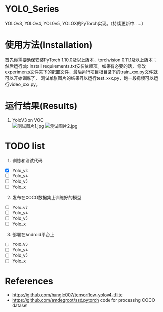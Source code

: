 # YOLO_Series
YOLOv3, YOLOv4, YOLOv5, YOLOX的PyTorch实现。（持续更新中......）

# 使用方法(Installation)
首先你需要确保安装PyTorch 1.10.0及以上版本，torchvision 0.11.1及以上版本；
然后运行pip install requirements.txt安装依赖项。如果有必要的话，
修改experiments文件夹下的配置文件，最后运行项目根目录下的train_xxx.py文件就可以开始训练了，
测试单张图片的结果可以运行test_xxx.py，跑一段视频可以运行video_xxx.py。

# 运行结果(Results)
1. YoloV3 on VOC<br>
![测试图片1.jpg](https://github.com/calmisential/YOLO_Series/blob/main/assets/yolov3_voc_sample1.jpg?raw=True)
![测试图片2.jpg](https://github.com/calmisential/YOLO_Series/blob/main/assets/yolov3_voc_sample2.jpg?raw=true)
# TODO list
1. 训练和测试代码
- [x] Yolo_v3
- [ ] Yolo_v4
- [ ] Yolo_v5
- [ ] Yolo_x
2. 发布在COCO数据集上训练好的模型
- [ ] Yolo_v3
- [ ] Yolo_v4
- [ ] Yolo_v5
- [ ] Yolo_x
3. 部署在Android平台上
- [ ] Yolo_v3
- [ ] Yolo_v4
- [ ] Yolo_v5
- [ ] Yolo_x

# References
- https://github.com/hunglc007/tensorflow-yolov4-tflite
- https://github.com/amdegroot/ssd.pytorch code for processing COCO dataset
